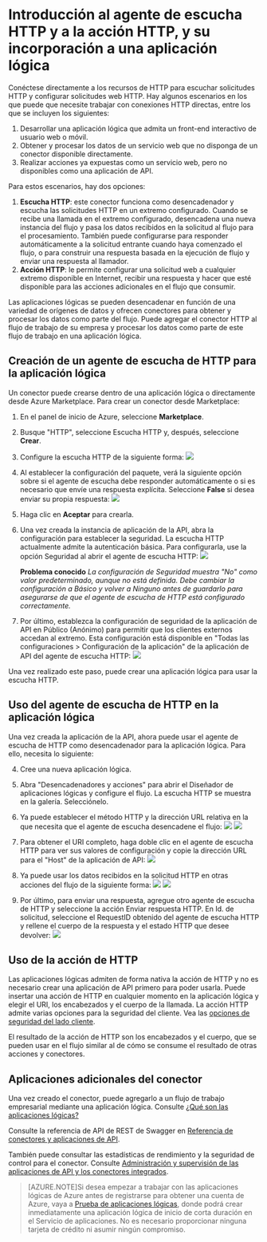 <properties
   pageTitle="Uso del agente de escucha HTTP y de su conector en Aplicaciones lógicas | Servicio de aplicaciones de Microsoft Azure"
   description="Creación y configuración del agente de escucha HTTP y el conector de acción HTTP o la aplicación de API y su uso en una aplicación lógica en Servicio de aplicaciones de Azure"
   services="app-service\logic"
   documentationCenter=".net,nodejs,java"
   authors="anuragdalmia"
   manager="dwrede"
   editor=""/>

<tags
   ms.service="app-service-logic"
   ms.devlang="multiple"
   ms.topic="article"
   ms.tgt_pltfrm="na"
   ms.workload="integration"
   ms.date="12/17/2015"
   ms.author="prkumar"/>


# Introducción al agente de escucha HTTP y a la acción HTTP, y su incorporación a una aplicación lógica
Conéctese directamente a los recursos de HTTP para escuchar solicitudes HTTP y configurar solicitudes web HTTP. Hay algunos escenarios en los que puede que necesite trabajar con conexiones HTTP directas, entre los que se incluyen los siguientes:

1.	Desarrollar una aplicación lógica que admita un front-end interactivo de usuario web o móvil.
2.	Obtener y procesar los datos de un servicio web que no disponga de un conector disponible directamente.
3.	Realizar acciones ya expuestas como un servicio web, pero no disponibles como una aplicación de API.

Para estos escenarios, hay dos opciones:

1. **Escucha HTTP**: este conector funciona como desencadenador y escucha las solicitudes HTTP en un extremo configurado. Cuando se recibe una llamada en el extremo configurado, desencadena una nueva instancia del flujo y pasa los datos recibidos en la solicitud al flujo para el procesamiento. También puede configurarse para responder automáticamente a la solicitud entrante cuando haya comenzado el flujo, o para construir una respuesta basada en la ejecución de flujo y enviar una respuesta al llamador.
2. **Acción HTTP**: le permite configurar una solicitud web a cualquier extremo disponible en Internet, recibir una respuesta y hacer que esté disponible para las acciones adicionales en el flujo que consumir.

Las aplicaciones lógicas se pueden desencadenar en función de una variedad de orígenes de datos y ofrecen conectores para obtener y procesar los datos como parte del flujo. Puede agregar el conector HTTP al flujo de trabajo de su empresa y procesar los datos como parte de este flujo de trabajo en una aplicación lógica.

## Creación de un agente de escucha de HTTP para la aplicación lógica
Un conector puede crearse dentro de una aplicación lógica o directamente desde Azure Marketplace. Para crear un conector desde Marketplace:

1. En el panel de inicio de Azure, seleccione **Marketplace**.
2. Busque "HTTP", seleccione Escucha HTTP y, después, seleccione **Crear**.
3.	Configure la escucha HTTP de la siguiente forma: ![][1]

4.	Al establecer la configuración del paquete, verá la siguiente opción sobre si el agente de escucha debe responder automáticamente o si es necesario que envíe una respuesta explícita. Seleccione **False** si desea enviar su propia respuesta: ![][2]

5.	Haga clic en **Aceptar** para crearla.
6.	Una vez creada la instancia de aplicación de la API, abra la configuración para establecer la seguridad. La escucha HTTP actualmente admite la autenticación básica. Para configurarla, use la opción Seguridad al abrir el agente de escucha HTTP: ![][3]
  
	**Problema conocido** *La configuración de Seguridad muestra "No" como valor predeterminado, aunque no está definida. Debe cambiar la configuración a Básico y volver a Ninguno antes de guardarlo para asegurarse de que el agente de escucha de HTTP está configurado correctamente.*

7. Por último, establezca la configuración de seguridad de la aplicación de API en Público (Anónimo) para permitir que los clientes externos accedan al extremo. Esta configuración está disponible en "Todas las configuraciones > Configuración de la aplicación" de la aplicación de API del agente de escucha HTTP: ![][10]

Una vez realizado este paso, puede crear una aplicación lógica para usar la escucha HTTP.

## Uso del agente de escucha de HTTP en la aplicación lógica
Una vez creada la aplicación de la API, ahora puede usar el agente de escucha de HTTP como desencadenador para la aplicación lógica. Para ello, necesita lo siguiente:

4.	Cree una nueva aplicación lógica.
5.	Abra "Desencadenadores y acciones" para abrir el Diseñador de aplicaciones lógicas y configure el flujo. La escucha HTTP se muestra en la galería. Selecciónelo.
6.	Ya puede establecer el método HTTP y la dirección URL relativa en la que necesita que el agente de escucha desencadene el flujo: ![][4] ![][5]

7.	Para obtener el URI completo, haga doble clic en el agente de escucha HTTP para ver sus valores de configuración y copie la dirección URL para el "Host" de la aplicación de API: ![][6]
8.	Ya puede usar los datos recibidos en la solicitud HTTP en otras acciones del flujo de la siguiente forma: ![][7] ![][8]
9.	Por último, para enviar una respuesta, agregue otro agente de escucha de HTTP y seleccione la acción Enviar respuesta HTTP. En Id. de solicitud, seleccione el RequestID obtenido del agente de escucha HTTP y rellene el cuerpo de la respuesta y el estado HTTP que desee devolver: ![][9]

## Uso de la acción de HTTP
Las aplicaciones lógicas admiten de forma nativa la acción de HTTP y no es necesario crear una aplicación de API primero para poder usarla. Puede insertar una acción de HTTP en cualquier momento en la aplicación lógica y elegir el URI, los encabezados y el cuerpo de la llamada. La acción HTTP admite varias opciones para la seguridad del cliente. Vea las [opciones de seguridad del lado cliente](../scheduler-outbound-authentication.md).

El resultado de la acción de HTTP son los encabezados y el cuerpo, que se pueden usar en el flujo similar al de cómo se consume el resultado de otras acciones y conectores.

## Aplicaciones adicionales del conector
Una vez creado el conector, puede agregarlo a un flujo de trabajo empresarial mediante una aplicación lógica. Consulte [¿Qué son las aplicaciones lógicas?](app-service-logic-what-are-logic-apps.md)

Consulte la referencia de API de REST de Swagger en [Referencia de conectores y aplicaciones de API](http://go.microsoft.com/fwlink/p/?LinkId=529766).

También puede consultar las estadísticas de rendimiento y la seguridad de control para el conector. Consulte [Administración y supervisión de las aplicaciones de API y los conectores integrados](app-service-logic-monitor-your-connectors.md).

> [AZURE.NOTE]Si desea empezar a trabajar con las aplicaciones lógicas de Azure antes de registrarse para obtener una cuenta de Azure, vaya a [Prueba de aplicaciones lógicas](https://tryappservice.azure.com/?appservice=logic), donde podrá crear inmediatamente una aplicación lógica de inicio de corta duración en el Servicio de aplicaciones. No es necesario proporcionar ninguna tarjeta de crédito ni asumir ningún compromiso.

<!--Image references-->
[1]: ./media/app-service-logic-connector-http/1.png
[2]: ./media/app-service-logic-connector-http/2.png
[3]: ./media/app-service-logic-connector-http/3.png
[4]: ./media/app-service-logic-connector-http/4.png
[5]: ./media/app-service-logic-connector-http/5.png
[6]: ./media/app-service-logic-connector-http/6.png
[7]: ./media/app-service-logic-connector-http/7.png
[8]: ./media/app-service-logic-connector-http/8.png
[9]: ./media/app-service-logic-connector-http/9.png
[10]: ./media/app-service-logic-connector-http/10.png

<!---HONumber=AcomDC_1223_2015-->